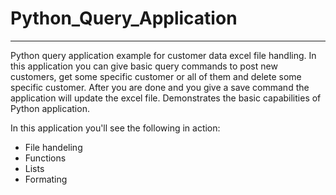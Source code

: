 # Python_Query_Application
-------------------
Python query application example for customer data excel file handling. In this application you can give basic query commands to post new customers, get some specific customer or all of them and delete some specific customer. After you are done and you give a save command the application will update the excel file. Demonstrates the basic capabilities of Python application.

In this application you'll see the following in action:

* File handeling
* Functions
* Lists
* Formating

